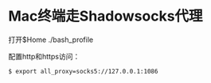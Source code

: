 # Mac终端走Shadowsocks代理

打开$Home ./bash_profile 

配置http和https访问：

```
$ export all_proxy=socks5://127.0.0.1:1086 
```
